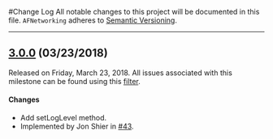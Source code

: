 #Change Log
All notable changes to this project will be documented in this file.
`AFNetworking` adheres to [Semantic Versioning](http://semver.org/).

--- 

## [3.0.0](https://github.com/AFNetworking/AFNetworkActivityLogger/releases/tag/3.0.0) (03/23/2018)
Released on Friday, March 23, 2018. All issues associated with this milestone can be found using this [filter](https://github.com/AFNetworking/AFNetworkActivityLogger/issues?q=milestone%3A3.0.0+is%3Aclosed).

#### Changes
* Add setLogLevel method.
 * Implemented by Jon Shier in [#43](https://github.com/AFNetworking/AFNetworkActivityLogger/pull/43).
